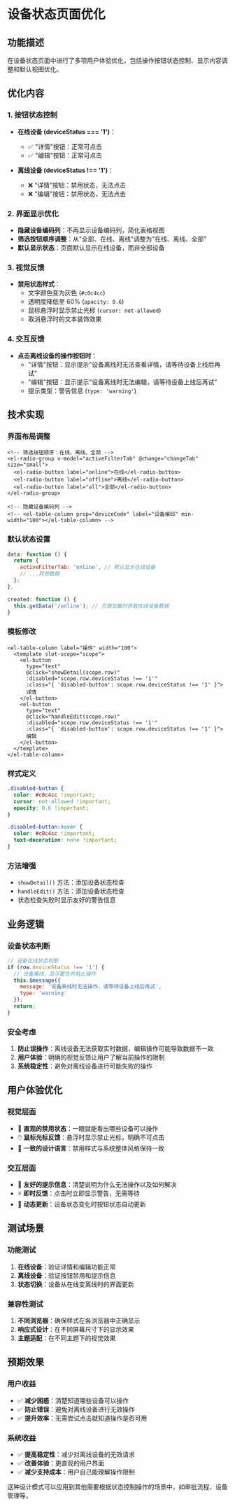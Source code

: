 # 设备状态页面优化

## 功能描述
在设备状态页面中进行了多项用户体验优化，包括操作按钮状态控制、显示内容调整和默认视图优化。

## 优化内容

### 1. 按钮状态控制
- **在线设备 (deviceStatus === '1')**：
  - ✅ "详情"按钮：正常可点击
  - ✅ "编辑"按钮：正常可点击
  
- **离线设备 (deviceStatus !== '1')**：
  - ❌ "详情"按钮：禁用状态，无法点击
  - ❌ "编辑"按钮：禁用状态，无法点击

### 2. 界面显示优化
- **隐藏设备编码列**：不再显示设备编码列，简化表格视图
- **筛选按钮顺序调整**：从"全部、在线、离线"调整为"在线、离线、全部"
- **默认显示状态**：页面默认显示在线设备，而非全部设备

### 3. 视觉反馈
- **禁用状态样式**：
  - 文字颜色变为灰色 (`#c0c4cc`)
  - 透明度降低至 60% (`opacity: 0.6`)
  - 鼠标悬浮时显示禁止光标 (`cursor: not-allowed`)
  - 取消悬浮时的文本装饰效果

### 4. 交互反馈
- **点击离线设备的操作按钮时**：
  - "详情"按钮：显示提示"设备离线时无法查看详情，请等待设备上线后再试"
  - "编辑"按钮：显示提示"设备离线时无法编辑，请等待设备上线后再试"
  - 提示类型：警告信息 (`type: 'warning'`)

## 技术实现

### 界面布局调整
```vue
<!-- 筛选按钮顺序：在线、离线、全部 -->
<el-radio-group v-model="activeFilterTab" @change="changeTab" size="small">
  <el-radio-button label="online">在线</el-radio-button>
  <el-radio-button label="offline">离线</el-radio-button>
  <el-radio-button label="all">全部</el-radio-button>
</el-radio-group>

<!-- 隐藏设备编码列 -->
<!-- <el-table-column prop="deviceCode" label="设备编码" min-width="100"></el-table-column> -->
```

### 默认状态设置
```javascript
data: function () {
  return {
    activeFilterTab: 'online', // 默认显示在线设备
    // ...其他数据
  };
},

created: function () {
  this.getData('/online'); // 页面加载时获取在线设备数据
}
```

### 模板修改
```vue
<el-table-column label="操作" width="100">
  <template slot-scope="scope">
    <el-button 
      type="text" 
      @click="showDetail(scope.row)"
      :disabled="scope.row.deviceStatus !== '1'"
      :class="{ 'disabled-button': scope.row.deviceStatus !== '1' }">
      详情
    </el-button>
    <el-button 
      type="text" 
      @click="handleEdit(scope.row)"
      :disabled="scope.row.deviceStatus !== '1'"
      :class="{ 'disabled-button': scope.row.deviceStatus !== '1' }">
      编辑
    </el-button>
  </template>
</el-table-column>
```

### 样式定义
```css
.disabled-button {
  color: #c0c4cc !important;
  cursor: not-allowed !important;
  opacity: 0.6 !important;
}

.disabled-button:hover {
  color: #c0c4cc !important;
  text-decoration: none !important;
}
```

### 方法增强
- `showDetail()` 方法：添加设备状态检查
- `handleEdit()` 方法：添加设备状态检查
- 状态检查失败时显示友好的警告信息

## 业务逻辑

### 设备状态判断
```javascript
// 设备在线状态判断
if (row.deviceStatus !== '1') {
  // 设备离线，显示警告并阻止操作
  this.$message({
    message: '设备离线时无法操作，请等待设备上线后再试',
    type: 'warning'
  });
  return;
}
```

### 安全考虑
1. **防止误操作**：离线设备无法获取实时数据，编辑操作可能导致数据不一致
2. **用户体验**：明确的视觉反馈让用户了解当前操作的限制
3. **系统稳定性**：避免对离线设备进行可能失败的操作

## 用户体验优化

### 视觉层面
- 🎨 **直观的禁用状态**：一眼就能看出哪些设备可以操作
- 🖱️ **鼠标光标反馈**：悬浮时显示禁止光标，明确不可点击
- 📱 **一致的设计语言**：禁用样式与系统整体风格保持一致

### 交互层面
- 💬 **友好的提示信息**：清楚说明为什么无法操作以及如何解决
- ⚡ **即时反馈**：点击时立即显示警告，无需等待
- 🔄 **动态更新**：设备状态变化时按钮状态自动更新

## 测试场景

### 功能测试
1. **在线设备**：验证详情和编辑功能正常
2. **离线设备**：验证按钮禁用和提示信息
3. **状态切换**：设备从在线变离线时的界面更新

### 兼容性测试
1. **不同浏览器**：确保样式在各浏览器中正确显示
2. **响应式设计**：在不同屏幕尺寸下的显示效果
3. **主题适配**：在不同主题下的视觉效果

## 预期效果

### 用户收益
- ✅ **减少困惑**：清楚知道哪些设备可以操作
- ✅ **防止错误**：避免对离线设备进行无效操作
- ✅ **提升效率**：无需尝试点击就知道操作是否可用

### 系统收益
- ✅ **提高稳定性**：减少对离线设备的无效请求
- ✅ **改善体验**：更直观的用户界面
- ✅ **减少支持成本**：用户自己能理解操作限制

这种设计模式可以应用到其他需要根据状态控制操作的场景中，如审批流程、设备管理等。

